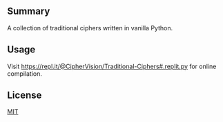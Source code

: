 ## Summary

A collection of traditional ciphers written in vanilla Python.

## Usage

Visit https://repl.it/@CipherVision/Traditional-Ciphers#.replit.py for online compilation.

## License
[MIT](https://choosealicense.com/licenses/mit/)
